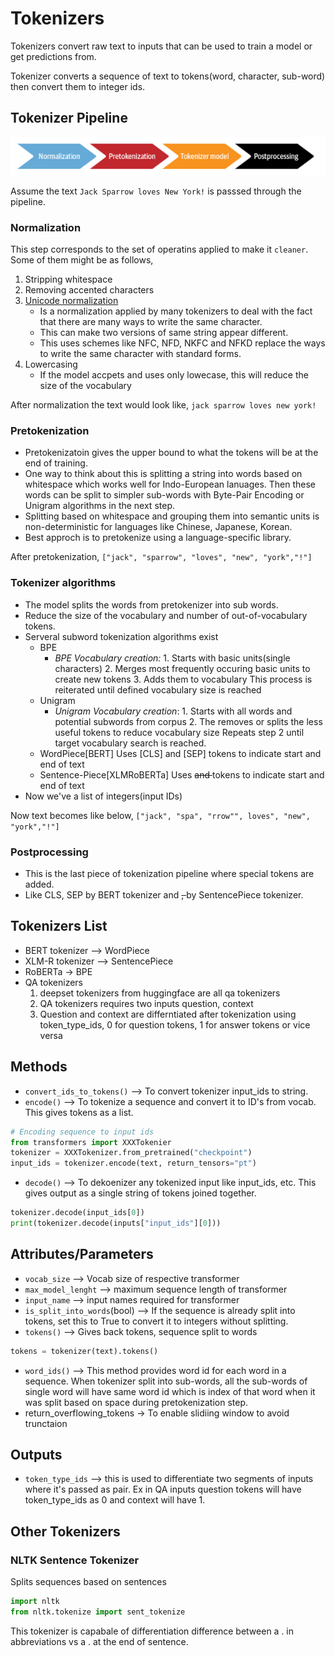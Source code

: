 # Tokenizers

Tokenizers convert raw text to inputs that can be used to train a model or get predictions from.

Tokenizer converts a sequence of text to tokens(word, character, sub-word) then convert them to integer ids.

## Tokenizer Pipeline

![alt tokenizer pipeline](../notes/images/4-multilingual-named-entity-recognition/tokeinzier-pipeline.png)

Assume the text `Jack Sparrow loves New York!` is passsed through the pipeline.

### Normalization

This step corresponds to the set of operatins applied to make it `cleaner`. Some of them might be as follows,

1. Stripping whitespace
2. Removing accented characters
3. [Unicode normalization](https://unicode.org/reports/tr15/)
    - Is a normalization applied by many tokenizers to deal with the fact that there are many ways to write the same character.
    - This can make two versions of same string appear different.
    - This uses schemes like NFC, NFD, NKFC and NFKD replace the ways to write the same character with standard forms.
4. Lowercasing
    - If the model accpets and uses only lowecase, this will reduce the size of the vocabulary

After normalization the text would look like,
`jack sparrow loves new york!`

### Pretokenization

* Pretokenizatoin gives the upper bound to what the tokens will be at the end of training.
* One way to think about this is splitting a string into words based on whitespace which works well for Indo-European lanuages. Then these words can be split to simpler sub-words with Byte-Pair Encoding or Unigram algorithms in the next step.
* Splitting based on whitespace and grouping them into semantic units is non-deterministic for languages like Chinese, Japanese, Korean.
* Best approch is to pretokenize using a language-specific library.

After pretokenization,
`["jack", "sparrow", "loves", "new", "york","!"]`

### Tokenizer algorithms

* The model splits the words from pretokenizer into sub words.
* Reduce the size of the vocabulary and number of out-of-vocabulary tokens.
* Serveral subword tokenization algorithms exist
    - BPE
        * *BPE Vocabulary creation:*
                1. Starts with basic units(single characters)
                2. Merges most frequently occuring basic units to create new tokens
                3. Adds them to vocabulary
            This process is reiterated until defined vocabulary size is reached
    - Unigram
        * *Unigram Vocabulary creation*:
                1. Starts with all words and potential subwords from corpus
                2. The removes or splits the less useful tokens to reduce vocabulary size
            Repeats step 2 until target vocabulary search is reached.
    - WordPiece[BERT]
        Uses [CLS] and [SEP] tokens to indicate start and end of text
    - Sentence-Piece[XLMRoBERTa]
        Uses <s> and </s> tokens to indicate start and end of text
* Now we've a list of integers(input IDs)

Now text becomes like below,
`["jack", "spa", "rrow"", loves", "new", "york","!"]`

### Postprocessing

* This is the last piece of tokenization pipeline where special tokens are added.
* Like CLS, SEP by BERT tokenizer and <s>, </s> by SentencePiece tokenizer.

## Tokenizers List

* BERT tokenizer --> WordPiece
* XLM-R tokenizer --> SentencePiece
* RoBERTa -> BPE
* QA tokenizers
    1. deepset tokenizers from huggingface are all qa tokenizers
    2. QA tokenizers requires two inputs question, context
    3. Question and context are differntiated after tokenization using token_type_ids, 0 for question tokens, 1 for answer tokens or vice versa


## Methods

* `convert_ids_to_tokens()` --> To convert tokenizer input_ids to string.
* `encode()` --> To tokenize a sequence and convert it to ID's from vocab. This gives tokens as a list.
```Python
# Encoding sequence to input ids
from transformers import XXXTokenier
tokenizer = XXXTokenizer.from_pretrained("checkpoint")
input_ids = tokenizer.encode(text, return_tensors="pt")
```
* `decode()` --> To dekoenizer any tokenized input like input_ids, etc. This gives output as a single string of tokens joined together.
```Python
tokenizer.decode(input_ids[0])
print(tokenizer.decode(inputs["input_ids"][0]))
```

## Attributes/Parameters

* `vocab_size` --> Vocab size of respective transformer
* `max_model_lenght` --> maximum sequence length of transformer
* `input_name` --> input names required for transformer
* `is_split_into_words`(bool) --> If the sequence is already split into tokens, set this to True to convert it to integers without splitting.
* `tokens()` --> Gives back tokens, sequence split to words
```Python
tokens = tokenizer(text).tokens()
```
* `word_ids()` --> This method provides word id for each word in a sequence. When tokenizer split into sub-words, all the sub-words of single word will have same word id which is index of that word when it was split based on space during pretokenization step.
* return_overflowing_tokens -> To enable slidiing window to avoid  trunctaion

## Outputs

* `token_type_ids` --> this is used to differentiate two segments of inputs where it's passed as pair. Ex in QA inputs question tokens will have token_type_ids as 0 and context will have 1.

## Other Tokenizers

### NLTK Sentence Tokenizer

Splits sequences based on sentences

```Python
import nltk
from nltk.tokenize import sent_tokenize
```

This tokenizer is capabale of differentiation difference between a . in abbreviations vs a . at the end of sentence.